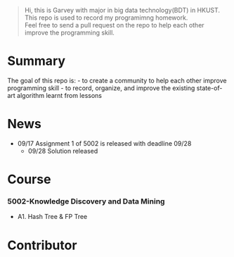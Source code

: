 >Hi, this is Garvey with major in big data technology(BDT) in HKUST.  This repo is used to record my programimng homework.\
> Feel free to send a pull request on the repo to help each other improve the programming skill.

# Summary
The goal of this repo is:
    - to create a community to help each other improve programming skill
    - to record, organize, and improve the existing state-of-art algorithm learnt from lessons

# News
- 09/17 Assignment 1 of 5002 is released with deadline 09/28
    - 09/28  Solution released

# Course
### 5002-Knowledge Discovery and Data Mining
- A1. Hash Tree & FP Tree


# Contributor
